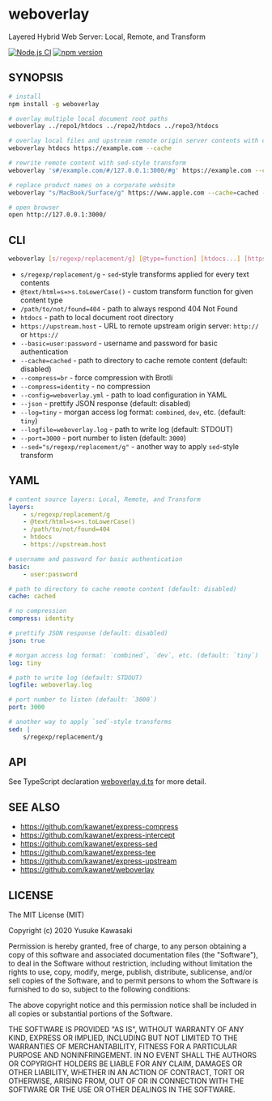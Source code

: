 # weboverlay

Layered Hybrid Web Server: Local, Remote, and Transform

[![Node.js CI](https://github.com/kawanet/weboverlay/workflows/Node.js%20CI/badge.svg?branch=master)](https://github.com/kawanet/weboverlay/actions/)
[![npm version](https://badge.fury.io/js/weboverlay.svg)](https://www.npmjs.com/package/weboverlay)

## SYNOPSIS

```sh
# install
npm install -g weboverlay

# overlay multiple local document root paths
weboverlay ../repo1/htdocs ../repo2/htdocs ../repo3/htdocs

# overlay local files and upstream remote origin server contents with cache
weboverlay htdocs https://example.com --cache

# rewrite remote content with sed-style transform
weboverlay 's#/example.com/#/127.0.0.1:3000/#g' https://example.com --cache=cached --log=dev --json

# replace product names on a corporate website 
weboverlay "s/MacBook/Surface/g" https://www.apple.com --cache=cached --port=3000

# open browser
open http://127.0.0.1:3000/
```

## CLI

```sh
weboverlay [s/regexp/replacement/g] [@type=function] [htdocs...] [https://hostname] [--options...]
```

- `s/regexp/replacement/g` - `sed`-style transforms applied for every text contents
- `@text/html=s=>s.toLowerCase()` - custom transform function for given content type
- `/path/to/not/found=404` - path to always respond 404 Not Found
- `htdocs` - path to local document root directory
- `https://upstream.host` - URL to remote upstream origin server: `http://` or `https://`
- `--basic=user:password` - username and password for basic authentication
- `--cache=cached` - path to directory to cache remote content (default: disabled)
- `--compress=br` - force compression with Brotli
- `--compress=identity` - no compression
- `--config=weboverlay.yml` - path to load configuration in YAML
- `--json` - prettify JSON response (default: disabled)
- `--log=tiny` - morgan access log format: `combined`, `dev`, etc. (default: `tiny`)
- `--logfile=weboverlay.log` - path to write log (default: STDOUT)
- `--port=3000` - port number to listen (default: `3000`)
- `--sed="s/regexp/replacement/g"` - another way to apply `sed`-style transform

## YAML

```yaml
# content source layers: Local, Remote, and Transform
layers:
    - s/regexp/replacement/g
    - @text/html=s=>s.toLowerCase()
    - /path/to/not/found=404
    - htdocs
    - https://upstream.host

# username and password for basic authentication
basic:
    - user:password

# path to directory to cache remote content (default: disabled)
cache: cached

# no compression
compress: identity

# prettify JSON response (default: disabled)
json: true

# morgan access log format: `combined`, `dev`, etc. (default: `tiny`)
log: tiny

# path to write log (default: STDOUT)
logfile: weboverlay.log

# port number to listen (default: `3000`)
port: 3000

# another way to apply `sed`-style transforms
sed: |
    s/regexp/replacement/g
```

## API

See TypeScript declaration
[weboverlay.d.ts](https://github.com/kawanet/weboverlay/blob/master/types/weboverlay.d.ts)
for more detail.

## SEE ALSO

- https://github.com/kawanet/express-compress
- https://github.com/kawanet/express-intercept
- https://github.com/kawanet/express-sed
- https://github.com/kawanet/express-tee
- https://github.com/kawanet/express-upstream
- https://github.com/kawanet/weboverlay

## LICENSE

The MIT License (MIT)

Copyright (c) 2020 Yusuke Kawasaki

Permission is hereby granted, free of charge, to any person obtaining a copy
of this software and associated documentation files (the "Software"), to deal
in the Software without restriction, including without limitation the rights
to use, copy, modify, merge, publish, distribute, sublicense, and/or sell
copies of the Software, and to permit persons to whom the Software is
furnished to do so, subject to the following conditions:

The above copyright notice and this permission notice shall be included in all
copies or substantial portions of the Software.

THE SOFTWARE IS PROVIDED "AS IS", WITHOUT WARRANTY OF ANY KIND, EXPRESS OR
IMPLIED, INCLUDING BUT NOT LIMITED TO THE WARRANTIES OF MERCHANTABILITY,
FITNESS FOR A PARTICULAR PURPOSE AND NONINFRINGEMENT. IN NO EVENT SHALL THE
AUTHORS OR COPYRIGHT HOLDERS BE LIABLE FOR ANY CLAIM, DAMAGES OR OTHER
LIABILITY, WHETHER IN AN ACTION OF CONTRACT, TORT OR OTHERWISE, ARISING FROM,
OUT OF OR IN CONNECTION WITH THE SOFTWARE OR THE USE OR OTHER DEALINGS IN THE
SOFTWARE.
